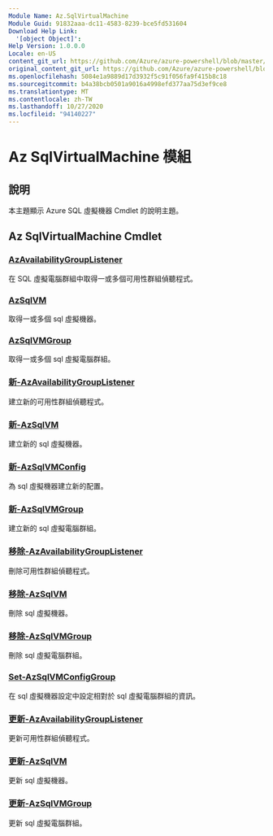 ```yaml
---
Module Name: Az.SqlVirtualMachine
Module Guid: 91832aaa-dc11-4583-8239-bce5fd531604
Download Help Link:
  '[object Object]': 
Help Version: 1.0.0.0
Locale: en-US
content_git_url: https://github.com/Azure/azure-powershell/blob/master/src/SqlVirtualMachine/SqlVirtualMachine/help/Az.SqlVirtualMachine.md
original_content_git_url: https://github.com/Azure/azure-powershell/blob/master/src/SqlVirtualMachine/SqlVirtualMachine/help/Az.SqlVirtualMachine.md
ms.openlocfilehash: 5084e1a9889d17d3932f5c91f056fa9f415b8c18
ms.sourcegitcommit: b4a38bcb0501a9016a4998efd377aa75d3ef9ce8
ms.translationtype: MT
ms.contentlocale: zh-TW
ms.lasthandoff: 10/27/2020
ms.locfileid: "94140227"
---
```

# Az SqlVirtualMachine 模組
## 說明
本主題顯示 Azure SQL 虛擬機器 Cmdlet 的說明主題。

## Az SqlVirtualMachine Cmdlet
### [AzAvailabilityGroupListener](Get-AzAvailabilityGroupListener.md)
在 SQL 虛擬電腦群組中取得一或多個可用性群組偵聽程式。

### [AzSqlVM](Get-AzSqlVM.md)
取得一或多個 sql 虛擬機器。

### [AzSqlVMGroup](Get-AzSqlVMGroup.md)
取得一或多個 sql 虛擬電腦群組。

### [新-AzAvailabilityGroupListener](New-AzAvailabilityGroupListener.md)
建立新的可用性群組偵聽程式。

### [新-AzSqlVM](New-AzSqlVM.md)
建立新的 sql 虛擬機器。

### [新-AzSqlVMConfig](New-AzSqlVMConfig.md)
為 sql 虛擬機器建立新的配置。

### [新-AzSqlVMGroup](New-AzSqlVMGroup.md)
建立新的 sql 虛擬電腦群組。

### [移除-AzAvailabilityGroupListener](Remove-AzAvailabilityGroupListener.md)
刪除可用性群組偵聽程式。

### [移除-AzSqlVM](Remove-AzSqlVM.md)
刪除 sql 虛擬機器。

### [移除-AzSqlVMGroup](Remove-AzSqlVMGroup.md)
刪除 sql 虛擬電腦群組。

### [Set-AzSqlVMConfigGroup](Set-AzSqlVMConfigGroup.md)
在 sql 虛擬機器設定中設定相對於 sql 虛擬電腦群組的資訊。

### [更新-AzAvailabilityGroupListener](Update-AzAvailabilityGroupListener.md)
更新可用性群組偵聽程式。

### [更新-AzSqlVM](Update-AzSqlVM.md)
更新 sql 虛擬機器。

### [更新-AzSqlVMGroup](Update-AzSqlVMGroup.md)
更新 sql 虛擬電腦群組。

